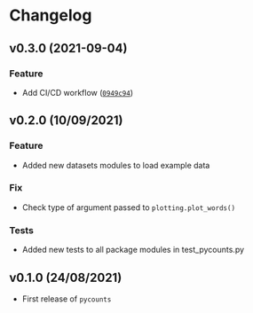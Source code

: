 # Changelog

<!--next-version-placeholder-->

## v0.3.0 (2021-09-04)
### Feature
* Add CI/CD workflow ([`0949c94`](https://github.com/TomasBeuzen/pycounts/commit/0949c94ea72f485434dae0878d474c899d064102))

## v0.2.0 (10/09/2021)

### Feature

- Added new datasets modules to load example data

### Fix

- Check type of argument passed to `plotting.plot_words()`

### Tests

- Added new tests to all package modules in test_pycounts.py

## v0.1.0 (24/08/2021)

- First release of `pycounts`
